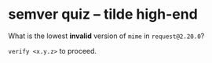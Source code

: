 # semver quiz – tilde high-end

What is the lowest **invalid** version of `mime` in `request@2.20.0`?

`verify <x.y.z>` to proceed.
